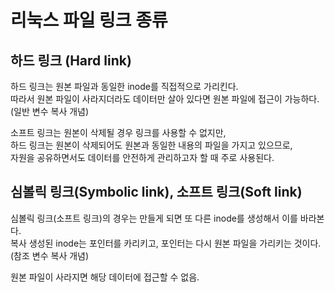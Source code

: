 # 리눅스 파일 링크 종류

## 하드 링크 (Hard link)

하드 링크는 원본 파일과 동일한 inode를 직접적으로 가리킨다.   
따라서 원본 파일이 사라지더라도 데이터만 살아 있다면 원본 파일에 접근이 가능하다. (일반 변수 복사 개념)

소프트 링크는 원본이 삭제될 경우 링크를 사용할 수 없지만,  
하드 링크는 원본이 삭제되어도 원본과 동일한 내용의 파일을 가지고 있으므로,  
자원을 공유하면서도 데이터를 안전하게 관리하고자 할 때 주로 사용된다.

## 심볼릭 링크(Symbolic link), 소프트 링크(Soft link)

심볼릭 링크(소프트 링크)의 경우는 만들게 되면 또 다른 inode를 생성해서 이를 바라본다.  
복사 생성된 inode는 포인터를 카리키고, 포인터는 다시 원본 파일을 가리키는 것이다. (참조 변수 복사 개념)

원본 파일이 사라지면 해당 데이터에 접근할 수 없음.
